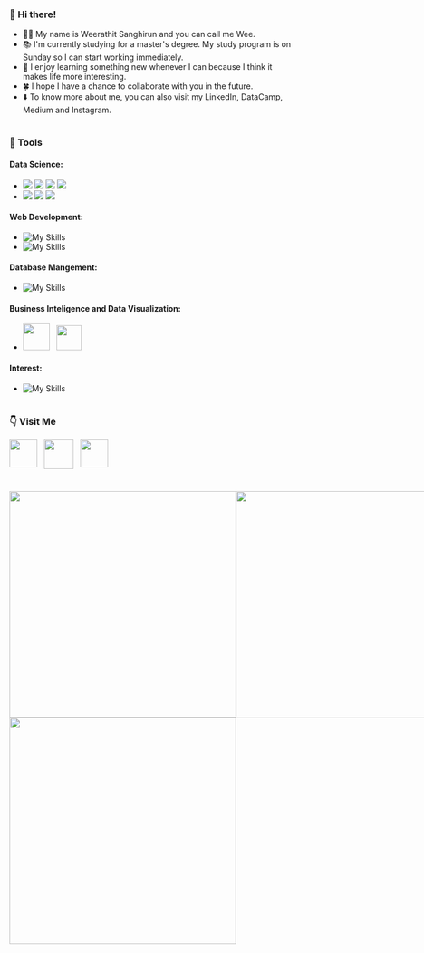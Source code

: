 ### 👋 Hi there!
-	🧑‍🔬 My name is Weerathit Sanghirun and you can call me Wee. 
-	📚 I'm currently studying for a master's degree. My study program is on Sunday so I can start working immediately.
-	💞 I enjoy learning something new whenever I can because I think it makes life more interesting.
- 🍀 I hope I have a chance to collaborate with you in the future.
- ⬇️ To know more about me, you can also visit my LinkedIn, DataCamp, Medium and Instagram.
#

### 🧰 Tools
#### Data Science:
<!-- - ![My Skills](https://skillicons.dev/icons?i=py) -->
- ![](https://img.shields.io/badge/Python-FFD43B?style=for-the-badge&logo=python&logoColor=blue) 
![](https://img.shields.io/badge/Numpy-777BB4?style=for-the-badge&logo=numpy&logoColor=white) 
![](https://img.shields.io/badge/Pandas-2C2D72?style=for-the-badge&logo=pandas&logoColor=white) 
![](https://img.shields.io/badge/scikit_learn-F7931E?style=for-the-badge&logo=scikit-learn&logoColor=white) 
- ![](https://img.shields.io/badge/Apache_Spark-FFFFFF?style=for-the-badge&logo=apachespark&logoColor=#E35A16) 
![](https://img.shields.io/badge/TensorFlow-FF6F00?style=for-the-badge&logo=TensorFlow&logoColor=white) 
![](https://img.shields.io/badge/Keras-FF0000?style=for-the-badge&logo=keras&logoColor=white)

#### Web Development:
- ![My Skills](https://skillicons.dev/icons?i=js,nodejs,express)
- ![My Skills](https://skillicons.dev/icons?i=react,html,css)

#### Database Mangement:
- ![My Skills](https://skillicons.dev/icons?i=mysql,postgres,mongodb)

#### Business Inteligence and Data Visualization:
- <a><img align="bottom" src="https://github.com/microsoft/PowerBI-Icons/blob/main/PNG/Desktop.png" width="47px" /></a>
&nbsp;
<a><img src="https://img.icons8.com/color/344/tableau-software.png" width="44x" /></a>

#### Interest:
- ![My Skills](https://skillicons.dev/icons?i=aws,gcp,azure)
#

### 👇 Visit Me
<a href="https://www.linkedin.com/in/weerathit-s/" ><img align="top" src="https://cdn-icons-png.flaticon.com/512/3536/3536505.png" width="49px" /></a>
&nbsp;
<a href="https://medium.com/@weerathit.s" ><img align="top" src="https://cdn-icons-png.flaticon.com/512/5968/5968906.png" width="52px" /></a>
&nbsp;
<a href="https://instagram.com/beater.27" ><img align="top" src="https://cdn-icons-png.flaticon.com/512/1409/1409946.png" width="49px" /></a>
<!-- <a href="https://app.datacamp.com/profile/weerathits" ><img align="top" src="https://www.svgrepo.com/show/349332/datacamp.svg" width="51px" /></a>
&nbsp; -->
#

<div style="display: flex; flex-direction: row;">
  <img class="img" src="https://streak-stats.demolab.com/?user=weerathit-s&ring=FFA500&theme=jolly" width="400px" />
  <img class="img" src="https://github-readme-stats.vercel.app/api?username=weerathit-s&title_color=FFA500&show_icons=true&theme=jolly" width="400px" />
</div>

<img class="img" src="https://github-readme-stats.vercel.app/api/top-langs/?username=weerathit-s&theme=jolly&layout=compact" width="400px" />


<!---
weerathit-s/weerathit-s is a ✨ special ✨ repository because its `README.md` (this file) appears on your GitHub profile.
You can click the Preview link to take a look at your changes.
--->
